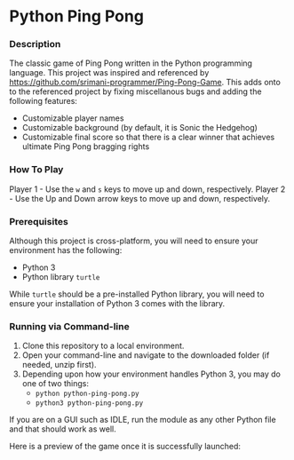 # Python Ping Pong

### Description
The classic game of Ping Pong written in the Python programming language. This project was inspired and referenced by https://github.com/srimani-programmer/Ping-Pong-Game. This adds onto to the referenced project by fixing miscellanous bugs and adding the following features:

- Customizable player names
- Customizable background (by default, it is Sonic the Hedgehog)
- Customizable final score so that there is a clear winner that achieves ultimate Ping Pong bragging rights

### How To Play
Player 1 - Use the `w` and `s` keys to move up and down, respectively.
Player 2 - Use the Up and Down arrow keys to move up and down, respectively.

### Prerequisites
Although this project is cross-platform, you will need to ensure your environment has the following:

- Python 3
- Python library `turtle`

While `turtle` should be a pre-installed Python library, you will need to ensure your installation of Python 3 comes with the library.

### Running via Command-line
1. Clone this repository to a local environment.
2. Open your command-line and navigate to the downloaded folder (if needed, unzip first).
3. Depending upon how your environment handles Python 3, you may do one of two things:
     - `python python-ping-pong.py`
     - `python3 python-ping-pong.py`

If you are on a GUI such as IDLE, run the module as any other Python file and that should work as well.

Here is a preview of the game once it is successfully launched:
